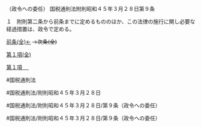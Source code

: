 （政令への委任）
国税通則法附則昭和４５年３月２８日第９条

１　附則第二条から前条までに定めるもののほか、この法律の施行に関し必要な経過措置は、政令で定める。

[前条(全)←](国税通則法＿＿＿＿附則昭和４５年３月２８日第８条_.md)  ~~→次条(全)~~

[第１項(全)](国税通則法＿＿＿＿附則昭和４５年３月２８日第９条第１項_.md)  

[第１項 　 ](国税通則法＿＿＿＿附則昭和４５年３月２８日第９条第１項.md)  

#国税通則法

#国税通則法/附則昭和４５年３月２８日

#国税通則法/附則昭和４５年３月２８日/第９条（政令への委任）

#国税通則法/附則昭和４５年３月２８日/第９条（政令への委任）

